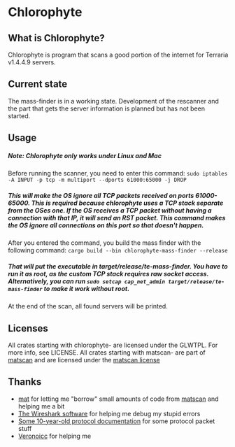 # Chlorophyte

## What is Chlorophyte?
Chlorophyte is program that scans a good portion of the internet for Terraria v1.4.4.9 servers.

## Current state
The mass-finder is in a working state.
Development of the rescanner and the part that gets the server information is planned but has not been started.

## Usage
##### Note: Chlorophyte only works under Linux and Mac
Before running the scanner, you need to enter this command:
`sudo iptables -A INPUT -p tcp -m multiport --dports 61000:65000 -j DROP`
##### This will make the OS ignore all TCP packets received on ports 61000-65000. This is required because chlorophyte uses a TCP stack separate from the OSes one. If the OS receives a TCP packet without having a connection with that IP, it will send an RST packet. This command makes the OS ignore all connections on this port so that doesn't happen.
After you entered the command, you build the mass finder with the following command:
`cargo build --bin chlorophyte-mass-finder --release`
##### That will put the executable in target/release/te-mass-finder. You have to run it as root, as the custom TCP stack requires raw socket access. Alternatively, you can run `sudo setcap cap_net_admin target/release/te-mass-finder` to make it work without root.

At the end of the scan, all found servers will be printed.

## Licenses
All crates starting with chlorophyte- are licensed under the GLWTPL. For more info, see LICENSE.
All crates starting with matscan- are part of [matscan](https://github.com/mat-1/matscan) and are licensed under the [matscan license](https://raw.githubusercontent.com/mat-1/matscan/master/LICENSE)

## Thanks
- [mat](https://github.com/mat-1) for letting me "borrow" small amounts of code from [matscan](https://github.com/mat-1/matscan) and helping me a bit
- [The Wireshark software](https://www.wireshark.org) for helping me debug my stupid errors
- [Some 10-year-old protocol documentation](https://seancode.com/terrafirma/net.html) for some protocol packet stuff
- [Veronoicc](https://github.com/veronoicc/) for helping me
